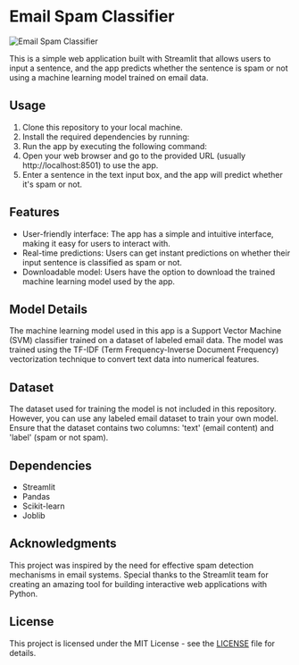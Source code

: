 # Email Spam Classifier

![Email Spam Classifier](https://i0.wp.com/pctechmag.com/wp-content/uploads/2018/05/spam-email.jpg?resize=780%2C470&ssl=1)


This is a simple web application built with Streamlit that allows users to input a sentence, and the app predicts whether the sentence is spam or not using a machine learning model trained on email data.

## Usage

1. Clone this repository to your local machine.
2. Install the required dependencies by running:
3. Run the app by executing the following command:
4. Open your web browser and go to the provided URL (usually http://localhost:8501) to use the app.
5. Enter a sentence in the text input box, and the app will predict whether it's spam or not.

## Features

- User-friendly interface: The app has a simple and intuitive interface, making it easy for users to interact with.
- Real-time predictions: Users can get instant predictions on whether their input sentence is classified as spam or not.
- Downloadable model: Users have the option to download the trained machine learning model used by the app.

## Model Details

The machine learning model used in this app is a Support Vector Machine (SVM) classifier trained on a dataset of labeled email data. The model was trained using the TF-IDF (Term Frequency-Inverse Document Frequency) vectorization technique to convert text data into numerical features.

## Dataset

The dataset used for training the model is not included in this repository. However, you can use any labeled email dataset to train your own model. Ensure that the dataset contains two columns: 'text' (email content) and 'label' (spam or not spam).

## Dependencies

- Streamlit
- Pandas
- Scikit-learn
- Joblib

## Acknowledgments

This project was inspired by the need for effective spam detection mechanisms in email systems. Special thanks to the Streamlit team for creating an amazing tool for building interactive web applications with Python.

## License

This project is licensed under the MIT License - see the [LICENSE](LICENSE) file for details.

